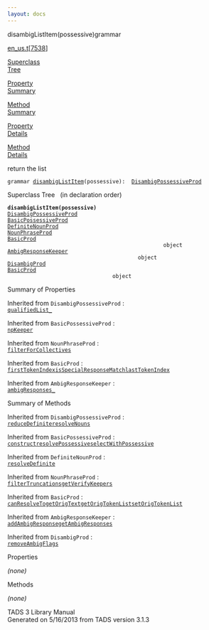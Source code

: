 ```yaml
---
layout: docs
---
```

<span class="title">disambigListItem(possessive)</span><span class="type">grammar</span>

[en_us.t](../file/en_us.t.html)\[[7538](../source/en_us.t.html#7538)\]

[Superclass  
Tree](#_SuperClassTree_)

[Property  
Summary](#_PropSummary_)

[Method  
Summary](#_MethodSummary_)

[Property  
Details](#_Properties_)

[Method  
Details](#_Methods_)



return the list

`grammar `<span class="gramalt">[`disambigListItem`](../object/disambigListItem.html)`(possessive)`</span>` :   `[`DisambigPossessiveProd`](../object/DisambigPossessiveProd.html)



<span id="_SuperClassTree_"></span>



<span class="hdln">Superclass Tree</span>   (in declaration order)



**`disambigListItem(possessive)`**  
[`DisambigPossessiveProd`](../object/DisambigPossessiveProd.html)  
[`BasicPossessiveProd`](../object/BasicPossessiveProd.html)  
[`DefiniteNounProd`](../object/DefiniteNounProd.html)  
[`NounPhraseProd`](../object/NounPhraseProd.html)  
[`BasicProd`](../object/BasicProd.html)  
`                                                 object`  
[`AmbigResponseKeeper`](../object/AmbigResponseKeeper.html)  
`                                         object`  
[`DisambigProd`](../object/DisambigProd.html)  
[`BasicProd`](../object/BasicProd.html)  
`                                 object`  
<span id="_PropSummary_"></span>



<span class="hdln">Summary of Properties</span>  





Inherited from `DisambigPossessiveProd` :  
[`qualifiedList_`](../object/DisambigPossessiveProd.html#qualifiedList_)

Inherited from `BasicPossessiveProd` :  
[`npKeeper`](../object/BasicPossessiveProd.html#npKeeper)



Inherited from `NounPhraseProd` :  
[`filterForCollectives`](../object/NounPhraseProd.html#filterForCollectives)

Inherited from `BasicProd` :  
[`firstTokenIndex`](../object/BasicProd.html#firstTokenIndex)[`isSpecialResponseMatch`](../object/BasicProd.html#isSpecialResponseMatch)[`lastTokenIndex`](../object/BasicProd.html#lastTokenIndex)

Inherited from `AmbigResponseKeeper` :  
[`ambigResponses_`](../object/AmbigResponseKeeper.html#ambigResponses_)





<span id="_MethodSummary_"></span>



<span class="hdln">Summary of Methods</span>  





Inherited from `DisambigPossessiveProd` :  
[`reduceDefinite`](../object/DisambigPossessiveProd.html#reduceDefinite)[`resolveNouns`](../object/DisambigPossessiveProd.html#resolveNouns)

Inherited from `BasicPossessiveProd` :  
[`construct`](../object/BasicPossessiveProd.html#construct)[`resolvePossessive`](../object/BasicPossessiveProd.html#resolvePossessive)[`selectWithPossessive`](../object/BasicPossessiveProd.html#selectWithPossessive)

Inherited from `DefiniteNounProd` :  
[`resolveDefinite`](../object/DefiniteNounProd.html#resolveDefinite)

Inherited from `NounPhraseProd` :  
[`filterTruncations`](../object/NounPhraseProd.html#filterTruncations)[`getVerifyKeepers`](../object/NounPhraseProd.html#getVerifyKeepers)

Inherited from `BasicProd` :  
[`canResolveTo`](../object/BasicProd.html#canResolveTo)[`getOrigText`](../object/BasicProd.html#getOrigText)[`getOrigTokenList`](../object/BasicProd.html#getOrigTokenList)[`setOrigTokenList`](../object/BasicProd.html#setOrigTokenList)

Inherited from `AmbigResponseKeeper` :  
[`addAmbigResponse`](../object/AmbigResponseKeeper.html#addAmbigResponse)[`getAmbigResponses`](../object/AmbigResponseKeeper.html#getAmbigResponses)

Inherited from `DisambigProd` :  
[`removeAmbigFlags`](../object/DisambigProd.html#removeAmbigFlags)



<span id="_Properties_"></span>



<span class="hdln">Properties</span>  



*(none)* <span id="_Methods_"></span>



<span class="hdln">Methods</span>  



*(none)*



TADS 3 Library Manual  
Generated on 5/16/2013 from TADS version 3.1.3


